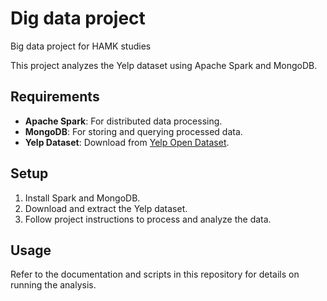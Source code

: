 # Dig data project
 Big data project for HAMK studies

This project analyzes the Yelp dataset using Apache Spark and MongoDB.

## Requirements

- **Apache Spark**: For distributed data processing.
- **MongoDB**: For storing and querying processed data.
- **Yelp Dataset**: Download from [Yelp Open Dataset](https://www.yelp.com/dataset).

## Setup

1. Install Spark and MongoDB.
2. Download and extract the Yelp dataset.
3. Follow project instructions to process and analyze the data.

## Usage

Refer to the documentation and scripts in this repository for details on running the analysis.

